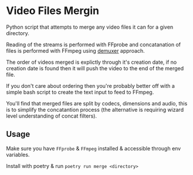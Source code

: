 # Video Files Mergin

Python script that attempts to merge any video files it can for a given directory.

Reading of the streams is performed with FFprobe and concatanation of files is performed with FFmpeg using [demuxer](https://trac.ffmpeg.org/wiki/Concatenate#demuxer) approach.

The order of videos merged is explictly through it's creation date, if no creation date is found then it will push the video to the end of the merged file.

If you don't care about ordering then you're probably better off with a simple bash script to create the text input to feed to FFmpeg.

You'll find that merged files are split by codecs, dimensions and audio, this is to simplify the concatantion process (the alternative is requiring wizard level understanding of concat filters).

## Usage

Make sure you have `FFprobe` & `FFmpeg` installed & accessible through env variables.

Install with poetry & run `poetry run merge <directory>`
